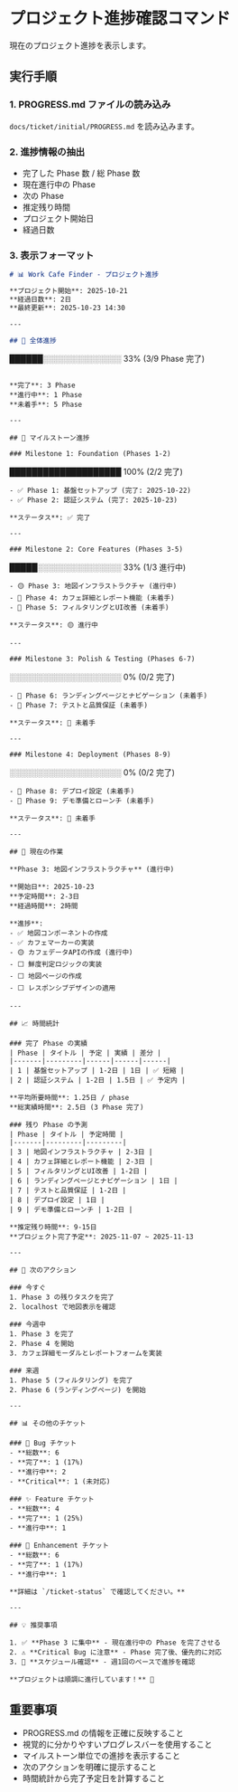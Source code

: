 # プロジェクト進捗確認コマンド

現在のプロジェクト進捗を表示します。

## 実行手順

### 1. PROGRESS.md ファイルの読み込み
`docs/ticket/initial/PROGRESS.md` を読み込みます。

### 2. 進捗情報の抽出
- 完了した Phase 数 / 総 Phase 数
- 現在進行中の Phase
- 次の Phase
- 推定残り時間
- プロジェクト開始日
- 経過日数

### 3. 表示フォーマット

```markdown
# 📊 Work Cafe Finder - プロジェクト進捗

**プロジェクト開始**: 2025-10-21
**経過日数**: 2日
**最終更新**: 2025-10-23 14:30

---

## 🎯 全体進捗

```
██████░░░░░░░░░░░░░░ 33% (3/9 Phase 完了)
```

**完了**: 3 Phase
**進行中**: 1 Phase
**未着手**: 5 Phase

---

## 📅 マイルストーン進捗

### Milestone 1: Foundation (Phases 1-2)
```
████████████████████ 100% (2/2 完了)
```
- ✅ Phase 1: 基盤セットアップ (完了: 2025-10-22)
- ✅ Phase 2: 認証システム (完了: 2025-10-23)

**ステータス**: ✅ 完了

---

### Milestone 2: Core Features (Phases 3-5)
```
█████░░░░░░░░░░░░░░░ 33% (1/3 進行中)
```
- 🟡 Phase 3: 地図インフラストラクチャ (進行中)
- 🔴 Phase 4: カフェ詳細とレポート機能 (未着手)
- 🔴 Phase 5: フィルタリングとUI改善 (未着手)

**ステータス**: 🟡 進行中

---

### Milestone 3: Polish & Testing (Phases 6-7)
```
░░░░░░░░░░░░░░░░░░░░ 0% (0/2 完了)
```
- 🔴 Phase 6: ランディングページとナビゲーション (未着手)
- 🔴 Phase 7: テストと品質保証 (未着手)

**ステータス**: 🔴 未着手

---

### Milestone 4: Deployment (Phases 8-9)
```
░░░░░░░░░░░░░░░░░░░░ 0% (0/2 完了)
```
- 🔴 Phase 8: デプロイ設定 (未着手)
- 🔴 Phase 9: デモ準備とローンチ (未着手)

**ステータス**: 🔴 未着手

---

## 🚀 現在の作業

**Phase 3: 地図インフラストラクチャ** (進行中)

**開始日**: 2025-10-23
**予定時間**: 2-3日
**経過時間**: 2時間

**進捗**:
- ✅ 地図コンポーネントの作成
- ✅ カフェマーカーの実装
- 🟡 カフェデータAPIの作成 (進行中)
- ⬜ 鮮度判定ロジックの実装
- ⬜ 地図ページの作成
- ⬜ レスポンシブデザインの適用

---

## 📈 時間統計

### 完了 Phase の実績
| Phase | タイトル | 予定 | 実績 | 差分 |
|-------|---------|------|------|------|
| 1 | 基盤セットアップ | 1-2日 | 1日 | ✅ 短縮 |
| 2 | 認証システム | 1-2日 | 1.5日 | ✅ 予定内 |

**平均所要時間**: 1.25日 / phase
**総実績時間**: 2.5日 (3 Phase 完了)

### 残り Phase の予測
| Phase | タイトル | 予定時間 |
|-------|---------|---------|
| 3 | 地図インフラストラクチャ | 2-3日 |
| 4 | カフェ詳細とレポート機能 | 2-3日 |
| 5 | フィルタリングとUI改善 | 1-2日 |
| 6 | ランディングページとナビゲーション | 1日 |
| 7 | テストと品質保証 | 1-2日 |
| 8 | デプロイ設定 | 1日 |
| 9 | デモ準備とローンチ | 1-2日 |

**推定残り時間**: 9-15日
**プロジェクト完了予定**: 2025-11-07 ~ 2025-11-13

---

## 🎯 次のアクション

### 今すぐ
1. Phase 3 の残りタスクを完了
2. localhost で地図表示を確認

### 今週中
1. Phase 3 を完了
2. Phase 4 を開始
3. カフェ詳細モーダルとレポートフォームを実装

### 来週
1. Phase 5 (フィルタリング) を完了
2. Phase 6 (ランディングページ) を開始

---

## 📊 その他のチケット

### 🐛 Bug チケット
- **総数**: 6
- **完了**: 1 (17%)
- **進行中**: 2
- **Critical**: 1 (未対応)

### ✨ Feature チケット
- **総数**: 4
- **完了**: 1 (25%)
- **進行中**: 1

### 🔧 Enhancement チケット
- **総数**: 6
- **完了**: 1 (17%)
- **進行中**: 1

**詳細は `/ticket-status` で確認してください。**

---

## 💡 推奨事項

1. ✅ **Phase 3 に集中** - 現在進行中の Phase を完了させる
2. ⚠️ **Critical Bug に注意** - Phase 完了後、優先的に対応
3. 📅 **スケジュール確認** - 週1回のペースで進捗を確認

**プロジェクトは順調に進行しています！** 🎉
```

## 重要事項
- PROGRESS.md の情報を正確に反映すること
- 視覚的に分かりやすいプログレスバーを使用すること
- マイルストーン単位での進捗を表示すること
- 次のアクションを明確に提示すること
- 時間統計から完了予定日を計算すること
